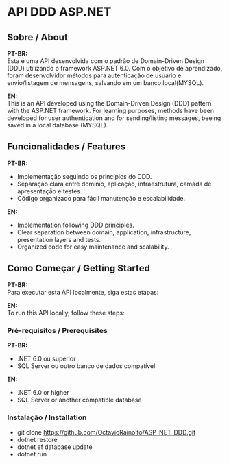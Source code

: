 # API DDD ASP.NET

## Sobre / About

**PT-BR:**  
Esta é uma API desenvolvida com o padrão de Domain-Driven Design (DDD) utilizando o framework ASP.NET 6.0. Com o objetivo de aprendizado, foram desenvolvidor métodos para autenticação de usuário e envio/listagem de mensagens, salvando em um banco local(MYSQL).

**EN:**  
This is an API developed using the Domain-Driven Design (DDD) pattern with the ASP.NET framework. For learning purposes, methods have been developed for user authentication and for sending/listing messages, beeing saved in a local database (MYSQL).

## Funcionalidades / Features

**PT-BR:**  
- Implementação seguindo os princípios do DDD.
- Separação clara entre domínio, aplicação, infraestrutura, camada de apresentação e testes.
- Código organizado para fácil manutenção e escalabilidade.

**EN:**  
- Implementation following DDD principles.
- Clear separation between domain, application, infrastructure, presentation layers and tests.
- Organized code for easy maintenance and scalability.

## Como Começar / Getting Started

**PT-BR:**  
Para executar esta API localmente, siga estas etapas:

**EN:**  
To run this API locally, follow these steps:

### Pré-requisitos / Prerequisites

**PT-BR:**  
- .NET 6.0 ou superior
- SQL Server ou outro banco de dados compatível

**EN:**  
- .NET 6.0 or higher
- SQL Server or another compatible database

### Instalação / Installation

- git clone https://github.com/OctavioRainolfo/ASP_NET_DDD.git
- dotnet restore   
- dotnet ef database update   
- dotnet run

